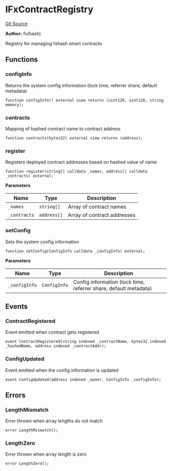 # IFxContractRegistry
[Git Source](https://github.com/fxhash/fxhash-evm-contracts/blob/709c3bd5035ed7a7acc4391ca2a42cf2ad71efed/src/interfaces/IFxContractRegistry.sol)

**Author:**
fx(hash)

Registry for managing fxhash smart contracts


## Functions
### configInfo

Returns the system config information (lock time, referrer share, default metadata)


```solidity
function configInfo() external view returns (uint128, uint128, string memory);
```

### contracts

Mapping of hashed contract name to contract address


```solidity
function contracts(bytes32) external view returns (address);
```

### register

Registers deployed contract addresses based on hashed value of name


```solidity
function register(string[] calldata _names, address[] calldata _contracts) external;
```
**Parameters**

|Name|Type|Description|
|----|----|-----------|
|`_names`|`string[]`|Array of contract names|
|`_contracts`|`address[]`|Array of contract addresses|


### setConfig

Sets the system config information


```solidity
function setConfig(ConfigInfo calldata _configInfo) external;
```
**Parameters**

|Name|Type|Description|
|----|----|-----------|
|`_configInfo`|`ConfigInfo`|Config information (lock time, referrer share, default metadata)|


## Events
### ContractRegistered
Event emitted when contract gets registered


```solidity
event ContractRegistered(string indexed _contractName, bytes32 indexed _hashedName, address indexed _contractAddr);
```

### ConfigUpdated
Event emitted when the config information is updated


```solidity
event ConfigUpdated(address indexed _owner, ConfigInfo _configInfo);
```

## Errors
### LengthMismatch
Error thrown when array lengths do not match


```solidity
error LengthMismatch();
```

### LengthZero
Error thrown when array length is zero


```solidity
error LengthZero();
```

